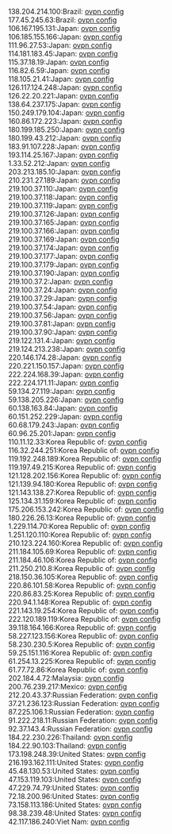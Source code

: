 138.204.214.100:Brazil: [ovpn config](vpn/138_204_214_100.ovpn)  
177.45.245.63:Brazil: [ovpn config](vpn/177_45_245_63.ovpn)  
106.167.195.131:Japan: [ovpn config](vpn/106_167_195_131.ovpn)  
106.185.155.166:Japan: [ovpn config](vpn/106_185_155_166.ovpn)  
111.96.27.53:Japan: [ovpn config](vpn/111_96_27_53.ovpn)  
114.181.183.45:Japan: [ovpn config](vpn/114_181_183_45.ovpn)  
115.37.18.19:Japan: [ovpn config](vpn/115_37_18_19.ovpn)  
116.82.6.59:Japan: [ovpn config](vpn/116_82_6_59.ovpn)  
118.105.21.41:Japan: [ovpn config](vpn/118_105_21_41.ovpn)  
126.117.124.248:Japan: [ovpn config](vpn/126_117_124_248.ovpn)  
126.22.20.221:Japan: [ovpn config](vpn/126_22_20_221.ovpn)  
138.64.237.175:Japan: [ovpn config](vpn/138_64_237_175.ovpn)  
150.249.179.104:Japan: [ovpn config](vpn/150_249_179_104.ovpn)  
160.86.172.223:Japan: [ovpn config](vpn/160_86_172_223.ovpn)  
180.199.185.250:Japan: [ovpn config](vpn/180_199_185_250.ovpn)  
180.199.43.212:Japan: [ovpn config](vpn/180_199_43_212.ovpn)  
183.91.107.228:Japan: [ovpn config](vpn/183_91_107_228.ovpn)  
193.114.25.167:Japan: [ovpn config](vpn/193_114_25_167.ovpn)  
1.33.52.212:Japan: [ovpn config](vpn/1_33_52_212.ovpn)  
203.213.185.10:Japan: [ovpn config](vpn/203_213_185_10.ovpn)  
210.231.27.189:Japan: [ovpn config](vpn/210_231_27_189.ovpn)  
219.100.37.110:Japan: [ovpn config](vpn/219_100_37_110.ovpn)  
219.100.37.118:Japan: [ovpn config](vpn/219_100_37_118.ovpn)  
219.100.37.119:Japan: [ovpn config](vpn/219_100_37_119.ovpn)  
219.100.37.126:Japan: [ovpn config](vpn/219_100_37_126.ovpn)  
219.100.37.165:Japan: [ovpn config](vpn/219_100_37_165.ovpn)  
219.100.37.166:Japan: [ovpn config](vpn/219_100_37_166.ovpn)  
219.100.37.169:Japan: [ovpn config](vpn/219_100_37_169.ovpn)  
219.100.37.174:Japan: [ovpn config](vpn/219_100_37_174.ovpn)  
219.100.37.177:Japan: [ovpn config](vpn/219_100_37_177.ovpn)  
219.100.37.179:Japan: [ovpn config](vpn/219_100_37_179.ovpn)  
219.100.37.190:Japan: [ovpn config](vpn/219_100_37_190.ovpn)  
219.100.37.2:Japan: [ovpn config](vpn/219_100_37_2.ovpn)  
219.100.37.24:Japan: [ovpn config](vpn/219_100_37_24.ovpn)  
219.100.37.29:Japan: [ovpn config](vpn/219_100_37_29.ovpn)  
219.100.37.54:Japan: [ovpn config](vpn/219_100_37_54.ovpn)  
219.100.37.56:Japan: [ovpn config](vpn/219_100_37_56.ovpn)  
219.100.37.81:Japan: [ovpn config](vpn/219_100_37_81.ovpn)  
219.100.37.90:Japan: [ovpn config](vpn/219_100_37_90.ovpn)  
219.122.131.4:Japan: [ovpn config](vpn/219_122_131_4.ovpn)  
219.124.213.238:Japan: [ovpn config](vpn/219_124_213_238.ovpn)  
220.146.174.28:Japan: [ovpn config](vpn/220_146_174_28.ovpn)  
220.221.150.157:Japan: [ovpn config](vpn/220_221_150_157.ovpn)  
222.224.168.39:Japan: [ovpn config](vpn/222_224_168_39.ovpn)  
222.224.171.11:Japan: [ovpn config](vpn/222_224_171_11.ovpn)  
59.134.27.119:Japan: [ovpn config](vpn/59_134_27_119.ovpn)  
59.138.205.226:Japan: [ovpn config](vpn/59_138_205_226.ovpn)  
60.138.163.84:Japan: [ovpn config](vpn/60_138_163_84.ovpn)  
60.151.252.229:Japan: [ovpn config](vpn/60_151_252_229.ovpn)  
60.68.179.243:Japan: [ovpn config](vpn/60_68_179_243.ovpn)  
60.96.25.201:Japan: [ovpn config](vpn/60_96_25_201.ovpn)  
110.11.12.33:Korea Republic of: [ovpn config](vpn/110_11_12_33.ovpn)  
116.32.244.251:Korea Republic of: [ovpn config](vpn/116_32_244_251.ovpn)  
119.192.248.189:Korea Republic of: [ovpn config](vpn/119_192_248_189.ovpn)  
119.197.49.215:Korea Republic of: [ovpn config](vpn/119_197_49_215.ovpn)  
121.128.202.156:Korea Republic of: [ovpn config](vpn/121_128_202_156.ovpn)  
121.139.94.180:Korea Republic of: [ovpn config](vpn/121_139_94_180.ovpn)  
121.143.138.27:Korea Republic of: [ovpn config](vpn/121_143_138_27.ovpn)  
125.134.31.159:Korea Republic of: [ovpn config](vpn/125_134_31_159.ovpn)  
175.206.153.242:Korea Republic of: [ovpn config](vpn/175_206_153_242.ovpn)  
180.226.26.13:Korea Republic of: [ovpn config](vpn/180_226_26_13.ovpn)  
1.229.114.70:Korea Republic of: [ovpn config](vpn/1_229_114_70.ovpn)  
1.251.120.110:Korea Republic of: [ovpn config](vpn/1_251_120_110.ovpn)  
210.123.224.160:Korea Republic of: [ovpn config](vpn/210_123_224_160.ovpn)  
211.184.105.69:Korea Republic of: [ovpn config](vpn/211_184_105_69.ovpn)  
211.184.46.106:Korea Republic of: [ovpn config](vpn/211_184_46_106.ovpn)  
211.250.210.8:Korea Republic of: [ovpn config](vpn/211_250_210_8.ovpn)  
218.150.36.105:Korea Republic of: [ovpn config](vpn/218_150_36_105.ovpn)  
220.86.101.58:Korea Republic of: [ovpn config](vpn/220_86_101_58.ovpn)  
220.86.83.25:Korea Republic of: [ovpn config](vpn/220_86_83_25.ovpn)  
220.94.1.148:Korea Republic of: [ovpn config](vpn/220_94_1_148.ovpn)  
221.143.19.254:Korea Republic of: [ovpn config](vpn/221_143_19_254.ovpn)  
222.120.189.119:Korea Republic of: [ovpn config](vpn/222_120_189_119.ovpn)  
39.118.164.166:Korea Republic of: [ovpn config](vpn/39_118_164_166.ovpn)  
58.227.123.156:Korea Republic of: [ovpn config](vpn/58_227_123_156.ovpn)  
58.230.230.5:Korea Republic of: [ovpn config](vpn/58_230_230_5.ovpn)  
59.25.151.116:Korea Republic of: [ovpn config](vpn/59_25_151_116.ovpn)  
61.254.13.225:Korea Republic of: [ovpn config](vpn/61_254_13_225.ovpn)  
61.77.72.86:Korea Republic of: [ovpn config](vpn/61_77_72_86.ovpn)  
202.184.4.72:Malaysia: [ovpn config](vpn/202_184_4_72.ovpn)  
200.76.239.217:Mexico: [ovpn config](vpn/200_76_239_217.ovpn)  
212.20.43.37:Russian Federation: [ovpn config](vpn/212_20_43_37.ovpn)  
37.21.236.123:Russian Federation: [ovpn config](vpn/37_21_236_123.ovpn)  
87.225.106.1:Russian Federation: [ovpn config](vpn/87_225_106_1.ovpn)  
91.222.218.11:Russian Federation: [ovpn config](vpn/91_222_218_11.ovpn)  
92.37.143.4:Russian Federation: [ovpn config](vpn/92_37_143_4.ovpn)  
184.22.230.226:Thailand: [ovpn config](vpn/184_22_230_226.ovpn)  
184.22.90.103:Thailand: [ovpn config](vpn/184_22_90_103.ovpn)  
173.198.248.39:United States: [ovpn config](vpn/173_198_248_39.ovpn)  
216.193.162.111:United States: [ovpn config](vpn/216_193_162_111.ovpn)  
45.48.130.53:United States: [ovpn config](vpn/45_48_130_53.ovpn)  
47.153.119.103:United States: [ovpn config](vpn/47_153_119_103.ovpn)  
47.229.74.79:United States: [ovpn config](vpn/47_229_74_79.ovpn)  
72.18.200.96:United States: [ovpn config](vpn/72_18_200_96.ovpn)  
73.158.113.186:United States: [ovpn config](vpn/73_158_113_186.ovpn)  
98.38.239.48:United States: [ovpn config](vpn/98_38_239_48.ovpn)  
42.117.186.240:Viet Nam: [ovpn config](vpn/42_117_186_240.ovpn)  
